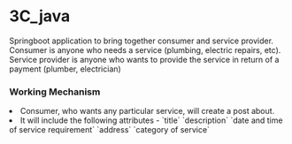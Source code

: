# 3C_java

Springboot application to bring together consumer and service provider.
Consumer is anyone who needs a service (plumbing, electric repairs, etc).
Service provider is anyone who wants to provide the service in return of a payment (plumber, electrician)

### Working Mechanism
<li> Consumer, who wants any particular service, will create a post about.
<li> It will include the following attributes -
      `title`
      `description`
      `date and time of service requirement`
      `address`
      `category of service`
